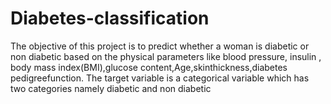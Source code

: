 # Diabetes-classification
The objective of this project is to predict whether a woman is diabetic or non diabetic based on the physical parameters like blood pressure, insulin ,
body mass index(BMI),glucose content,Age,skinthickness,diabetes pedigreefunction. The target variable is a categorical variable which has two categories namely
diabetic and non diabetic
